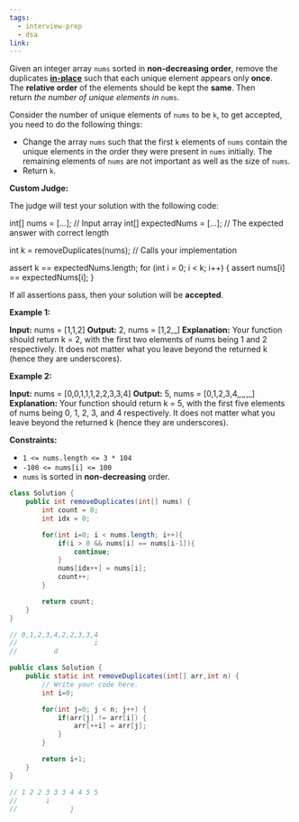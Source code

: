 ```yaml
---
tags:
  - interview-prep
  - dsa
link:
---
```

Given an integer array `nums` sorted in **non-decreasing order**, remove the duplicates [**in-place**](https://en.wikipedia.org/wiki/In-place_algorithm) such that each unique element appears only **once**. The **relative order** of the elements should be kept the **same**. Then return _the number of unique elements in_ `nums`.

Consider the number of unique elements of `nums` to be `k`, to get accepted, you need to do the following things:

- Change the array `nums` such that the first `k` elements of `nums` contain the unique elements in the order they were present in `nums` initially. The remaining elements of `nums` are not important as well as the size of `nums`.
- Return `k`.

**Custom Judge:**

The judge will test your solution with the following code:

int[] nums = [...]; // Input array
int[] expectedNums = [...]; // The expected answer with correct length

int k = removeDuplicates(nums); // Calls your implementation

assert k == expectedNums.length;
for (int i = 0; i < k; i++) {
    assert nums[i] == expectedNums[i];
}

If all assertions pass, then your solution will be **accepted**.

**Example 1:**

**Input:** nums = [1,1,2]
**Output:** 2, nums = [1,2,_]
**Explanation:** Your function should return k = 2, with the first two elements of nums being 1 and 2 respectively.
It does not matter what you leave beyond the returned k (hence they are underscores).

**Example 2:**

**Input:** nums = [0,0,1,1,1,2,2,3,3,4]
**Output:** 5, nums = [0,1,2,3,4,_,_,_,_,_]
**Explanation:** Your function should return k = 5, with the first five elements of nums being 0, 1, 2, 3, and 4 respectively.
It does not matter what you leave beyond the returned k (hence they are underscores).

**Constraints:**

- `1 <= nums.length <= 3 * 104`
- `-100 <= nums[i] <= 100`
- `nums` is sorted in **non-decreasing** order.

```Java
class Solution {
    public int removeDuplicates(int[] nums) {
        int count = 0;
        int idx = 0;

        for(int i=0; i < nums.length; i++){
            if(i > 0 && nums[i] == nums[i-1]){
                continue;
            }
            nums[idx++] = nums[i];
            count++;
        }

        return count;
    }
}

// 0,1,2,3,4,2,2,3,3,4
//                   i
//         d
```

```Java
public class Solution {
    public static int removeDuplicates(int[] arr,int n) {
        // Write your code here.
        int i=0;

        for(int j=0; j < n; j++) {
            if(arr[j] != arr[i]) {
                arr[++i] = arr[j];
            }
        }

        return i+1;
    }
}

// 1 2 2 3 3 3 4 4 5 5 
//       i
//             j
```